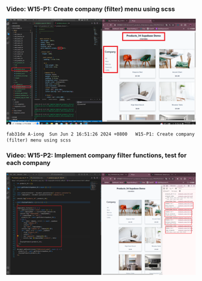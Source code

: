 ### Video: W15-P1: Create company (filter) menu using scss

![](w15-p1.png)

```
fab31de A-iong  Sun Jun 2 16:51:26 2024 +0800   W15-P1: Create company (filter) menu using scss
```

### Video: W15-P2: Implement company filter functions, test for each company

![](w15-p2.png)

```

```
